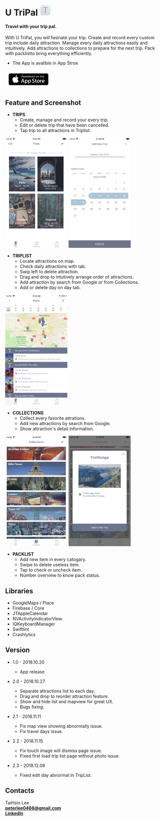 # U TriPal <a href="http://utripal.strikingly.com"><img src="https://github.com/TaiHsin/Travel/blob/master/Travel/Assets.xcassets/UTriPal_icon.imageset/UTriPal_icon.png" width="35"></a> 


#### Travel with your trip pal.   
With U TriPal, you will fasinate your trip. Create and record every custom trip include daily attraction. Manage every daily attractions easily and intuitively. Add attractions to collections to prepare for the next trip. Pack with packlistto bring everything efficiently.

* The App is avalible in App Stroe   

<a href="https://itunes.apple.com/us/app/u-tripal/id1439435864?l=zh&ls=1&mt=8"><img src="https://github.com/TaiHsin/Travel/blob/master/Travel/Assets.xcassets/downloadAppstore.imageset/downloadAppstore.png" width="150">  </a>  


## Feature and Screenshot


* **TRIPS**   
	* Create, manage and record your every trip. 
	* Edit or delete trip that have been cancelled.
	* Tap trip to all attractions in Triplist.
	
<div>
<img src="https://github.com/TaiHsin/Travel/blob/master/screenshots/5.5/trips.png" width="200" height="356" align=center/>
<img src="https://github.com/TaiHsin/Travel/blob/master/screenshots/5.5/create_trip.png" width="200" height="356" align=center/>
</div>

* **TRIPLIST**
	* Locate attractions on map.
	* Check daily attractions with tab.
	* Swip left to delete attraction.
	* Drag and drop to intutively arrange order of attractions.
	* Add attraction by search from Google or from Collections.
	* Add or delete day on day tab.
	
<div>
<img src="https://github.com/TaiHsin/Travel/blob/master/screenshots/5.5/triplist.png" width="200" height="356" align=center/>
</div>

* **COLLECTIONS**
	* Collect every favorite attrations.
	* Add new attractions by search from Google.
	* Show attraction's detail information.
      
<div>
<img src="https://github.com/TaiHsin/Travel/blob/master/screenshots/5.5/collections.png" width="200" height="356" align=center/>
<img src="https://github.com/TaiHsin/Travel/blob/master/screenshots/5.5/information_card.png" width="200" height="356" align=center/>
</div>
	
* **PACKLIST**
	* Add new item in every catogary.
	* Swipe to delete useless item.
	* Tap to check or uncheck item.
	* Number overview to know pack status.    


## Libraries
* GoogleMaps / Place
* Firebase / Core
* JTAppleCalendar
* NVActivityIndicatorView
* IQKeyboardManager
* Swiftlint
* Crashlytics

## Version
* 1.0 - 2018.10.20
	* App release 

* 2.0 - 2018.10.27
	* Separate attractions list to each day.
	* Drag and drop to reorder attraction feature.
	* Show and hide list and mapview for great UX.
	* Bugs fixing.  
	
* 2.1 - 2018.11.11
	* Fix map view showing abnormally issue.
	* Fix travel days issue.

* 2.2 - 2018.11.15
	* Fix touch image will dismiss page issue.
	* Fixed first load trip list page without photo issue.
	
* 2.3 - 2018.12.06
	* Fixed edit day abnormal in TripList.

## Contacts
TaiHsin Lee    
**peterlee0466@gmail.com**     
[**LinkedIn**](https://www.linkedin.com/in/taihsin-lee-32976312a/)


	





